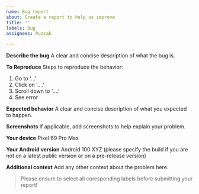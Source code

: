 ```yaml
---
name: Bug report
about: Create a report to help us improve
title: ''
labels: Bug
assignees: Puzzak

---
```


**Describe the bug**
A clear and concise description of what the bug is.

**To Reproduce**
Steps to reproduce the behavior:
1. Go to '...'
2. Click on '....'
3. Scroll down to '....'
4. See error

**Expected behavior**
A clear and concise description of what you expected to happen.

**Screenshots**
If applicable, add screenshots to help explain your problem.

**Your device**
Pixel 69 Pro Max

**Your Android version**
Android 100 XYZ (please specify the build if you are not on a latest public version or on a pre-release version)

**Additional context**
Add any other context about the problem here.

> Please ensure to select all coresponding labels before submitting your report!
